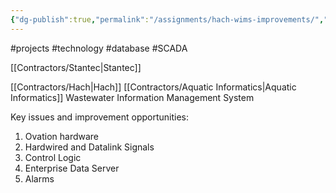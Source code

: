 ```yaml
---
{"dg-publish":true,"permalink":"/assignments/hach-wims-improvements/","noteIcon":"","created":"2025-01-02T08:58:11.747-06:00"}
---
```


#projects
#technology
#database 
#SCADA

[[Contractors/Stantec\|Stantec]]

[[Contractors/Hach\|Hach]]
[[Contractors/Aquatic Informatics\|Aquatic Informatics]]
Wastewater Information Management System


Key issues and improvement opportunities:
1. Ovation hardware
2. Hardwired and Datalink Signals
3. Control Logic
4. Enterprise Data Server
5. Alarms